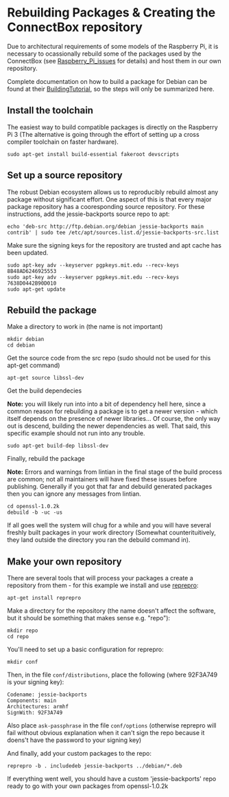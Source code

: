 # Rebuilding Packages & Creating the ConnectBox repository

Due to architectural requirements of some models of the Raspberry Pi, it is necessary to ocassionally rebuild some of the packages used by the ConnectBox (see [Raspberry_Pi_issues](https://wiki.debian.org/RaspberryPi#Raspberry_Pi_issues) for details) and host them in our own repository.

Complete documentation on how to build a package for Debian can be found at their [BuildingTutorial](https://wiki.debian.org/BuildingTutorial), so the steps will only be summarized here.

## Install the toolchain

The easiest way to build compatible packages is directly on the Raspberry Pi 3 (The alternative is going through the effort of setting up a cross compiler toolchain on faster hardware).

    sudo apt-get install build-essential fakeroot devscripts

## Set up a source repository

The robust Debian ecosystem allows us to reproducibly rebuild almost any package without significant effort. One aspect of this is that every major package repository has a cooresponding source repository. For these instructions, add the jessie-backports source repo to apt:

    echo 'deb-src http://ftp.debian.org/debian jessie-backports main contrib' | sudo tee /etc/apt/sources.list.d/jessie-backports-src.list

Make sure the signing keys for the repository are trusted and apt cache has been updated.

    sudo apt-key adv --keyserver pgpkeys.mit.edu --recv-keys 8B48AD6246925553
    sudo apt-key adv --keyserver pgpkeys.mit.edu --recv-keys 7638D0442B90D010
    sudo apt-get update

## Rebuild the package

Make a directory to work in (the name is not important)

    mkdir debian
    cd debian

Get the source code from the src repo (sudo should not be used for this apt-get command)

    apt-get source libssl-dev

Get the build dependecies

**Note:** you will likely run into into a bit of dependency hell here, since a common reason for rebuilding a package is to get a newer version - which itself depends on the presence of newer libraries... Of course, the only way out is descend, building the newer dependencies as well. That said, this specific example should not run into any trouble.

    sudo apt-get build-dep libssl-dev

Finally, rebuild the package

**Note:** Errors and warnings from lintian in the final stage of the build process are common; not all maintainers will have fixed these issues before publishing. Generally if you got that far and debuild generated packages then you can ignore any messages from lintian.


    cd openssl-1.0.2k
    debuild -b -uc -us

If all goes well the system will chug for a while and you will have several freshly built packages in your work directory (Somewhat counterituitively, they land outside the directory you ran the debuild command in).

## Make your own repository

There are several tools that will process your packages a create a repository from them - for this example we install and use [reprepro](https://mirrorer.alioth.debian.org/):

    apt-get install reprepro

Make a directory for the repository (the name doesn't affect the software, but it should be something that makes sense e.g. "repo"):

    mkdir repo
    cd repo

You'll need to set up a basic configuration for reprepro:

    mkdir conf

Then, in the file `conf/distributions`, place the following (where 92F3A749 is your signing key):

    Codename: jessie-backports
    Components: main
    Architectures: armhf
    SignWith: 92F3A749

Also place `ask-passphrase` in the file `conf/options` (otherwise reprepro will fail without obvious explanation when it can't sign the repo because it doens't have the password to your signing key)

And finally, add your custom packages to the repo:

    reprepro -b . includedeb jessie-backports ../debian/*.deb
    
If everything went well, you should have a custom 'jessie-backports' repo ready to go with your own packages from openssl-1.0.2k

